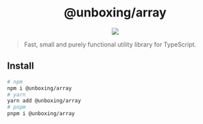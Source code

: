 <h1 align="center">@unboxing/array</h1>

<p align="center">
  <a href="https://www.npmjs.com/package/@unboxing/array">
    <img src="https://img.shields.io/npm/v/@unboxing/array?color=81A2BE&label=" />
  </a>
</p>

> Fast, small and purely functional utility library for TypeScript.

## Install

```bash
# npm
npm i @unboxing/array
# yarn
yarn add @unboxing/array
# pnpm
pnpm i @unboxing/array
